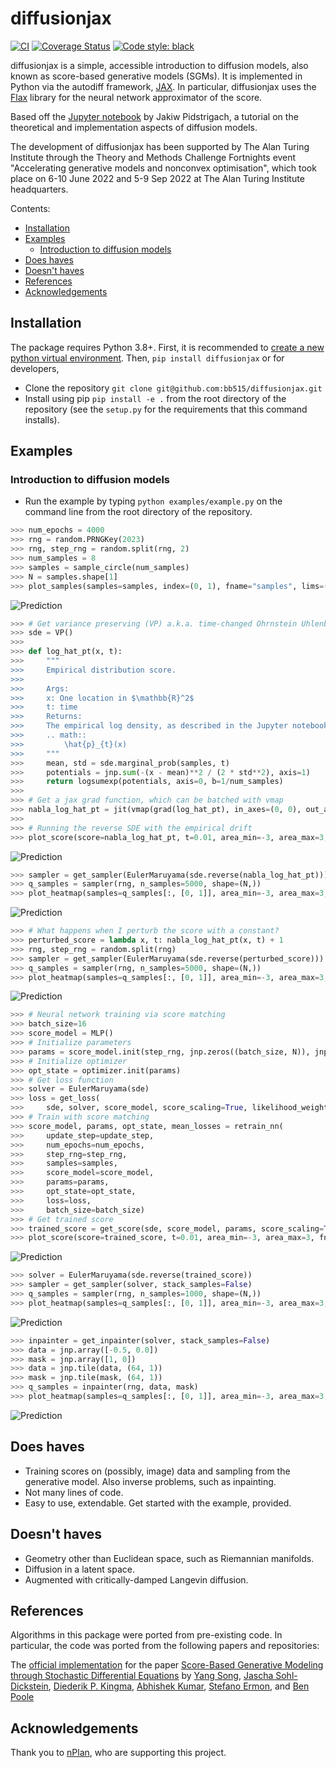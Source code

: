 diffusionjax
============
[![CI](https://github.com/bb515/diffusionjax/actions/workflows/CI.yml/badge.svg)](https://github.com/bb515/diffusionjax/actions/workflows/CI.yml)
[![Coverage Status](https://coveralls.io/repos/github/bb515/diffusionjax/badge.svg?branch=master)](https://coveralls.io/github/bb515/diffusionjax?branch=master)
[![Code style: black](https://img.shields.io/badge/code%20style-black-000000.svg)](https://github.com/psf/black)

diffusionjax is a simple, accessible introduction to diffusion models, also known as score-based generative models (SGMs). It is implemented in Python via the autodiff framework, [JAX](https://github.com/google/jax). In particular, diffusionjax uses the [Flax](https://github.com/google/flax) library for the neural network approximator of the score.

Based off the [Jupyter notebook](https://jakiw.com/sgm_intro) by Jakiw Pidstrigach, a tutorial on the theoretical and implementation aspects of diffusion models.

The development of diffusionjax has been supported by The Alan Turing Institute through the Theory and Methods Challenge Fortnights event "Accelerating generative models and nonconvex optimisation", which took place on 6-10 June 2022 and 5-9 Sep 2022 at The Alan Turing Institute headquarters.

Contents:

- [Installation](#installation)
- [Examples](#examples)
    - [Introduction to diffusion models](#introduction-to-diffusion-models)
- [Does haves](#does-haves)
- [Doesn't haves](#doesn't-haves)
- [References](#references)
- [Acknowledgements](#acknowledgements)

## Installation
The package requires Python 3.8+. First, it is recommended to [create a new python virtual environment](https://conda.io/projects/conda/en/latest/user-guide/tasks/manage-environments.html#creating-an-environment-with-commands). Then, `pip install diffusionjax` or for developers,
- Clone the repository `git clone git@github.com:bb515/diffusionjax.git`
- Install using pip `pip install -e .` from the root directory of the repository (see the `setup.py` for the requirements that this command installs).

## Examples

### Introduction to diffusion models
- Run the example by typing `python examples/example.py` on the command line from the root directory of the repository.
```python
>>> num_epochs = 4000
>>> rng = random.PRNGKey(2023)
>>> rng, step_rng = random.split(rng, 2)
>>> num_samples = 8
>>> samples = sample_circle(num_samples)
>>> N = samples.shape[1]
>>> plot_samples(samples=samples, index=(0, 1), fname="samples", lims=((-3, 3), (-3, 3)))
```
![Prediction](readme_samples.png)
```python
>>> # Get variance preserving (VP) a.k.a. time-changed Ohrnstein Uhlenbeck (OU) sde model
>>> sde = VP()
>>>
>>> def log_hat_pt(x, t):
>>>     """
>>>     Empirical distribution score.
>>>
>>>     Args:
>>>     x: One location in $\mathbb{R}^2$
>>>     t: time
>>>     Returns:
>>>     The empirical log density, as described in the Jupyter notebook
>>>     .. math::
>>>         \hat{p}_{t}(x)
>>>     """
>>>     mean, std = sde.marginal_prob(samples, t)
>>>     potentials = jnp.sum(-(x - mean)**2 / (2 * std**2), axis=1)
>>>     return logsumexp(potentials, axis=0, b=1/num_samples)
>>>
>>> # Get a jax grad function, which can be batched with vmap
>>> nabla_log_hat_pt = jit(vmap(grad(log_hat_pt), in_axes=(0, 0), out_axes=(0)))
>>>
>>> # Running the reverse SDE with the empirical drift
>>> plot_score(score=nabla_log_hat_pt, t=0.01, area_min=-3, area_max=3, fname="empirical score")
```
![Prediction](readme_empirical_score.png)
```python
>>> sampler = get_sampler(EulerMaruyama(sde.reverse(nabla_log_hat_pt)))
>>> q_samples = sampler(rng, n_samples=5000, shape=(N,))
>>> plot_heatmap(samples=q_samples[:, [0, 1]], area_min=-3, area_max=3, fname="heatmap empirical score")
```
![Prediction](readme_heatmap_empirical_score.png)
```python
>>> # What happens when I perturb the score with a constant?
>>> perturbed_score = lambda x, t: nabla_log_hat_pt(x, t) + 1
>>> rng, step_rng = random.split(rng)
>>> sampler = get_sampler(EulerMaruyama(sde.reverse(perturbed_score)))
>>> q_samples = sampler(rng, n_samples=5000, shape=(N,))
>>> plot_heatmap(samples=q_samples[:, [0, 1]], area_min=-3, area_max=3, fname="heatmap bounded perturbation")
```
![Prediction](readme_heatmap_bounded_perturbation.png)
```python
>>> # Neural network training via score matching
>>> batch_size=16
>>> score_model = MLP()
>>> # Initialize parameters
>>> params = score_model.init(step_rng, jnp.zeros((batch_size, N)), jnp.ones((batch_size,)))
>>> # Initialize optimizer
>>> opt_state = optimizer.init(params)
>>> # Get loss function
>>> solver = EulerMaruyama(sde)
>>> loss = get_loss(
>>>     sde, solver, score_model, score_scaling=True, likelihood_weighting=False)
>>> # Train with score matching
>>> score_model, params, opt_state, mean_losses = retrain_nn(
>>>     update_step=update_step,
>>>     num_epochs=num_epochs,
>>>     step_rng=step_rng,
>>>     samples=samples,
>>>     score_model=score_model,
>>>     params=params,
>>>     opt_state=opt_state,
>>>     loss=loss,
>>>     batch_size=batch_size)
>>> # Get trained score
>>> trained_score = get_score(sde, score_model, params, score_scaling=True)
>>> plot_score(score=trained_score, t=0.01, area_min=-3, area_max=3, fname="trained score")
```
![Prediction](readme_trained_score.png)
```python
>>> solver = EulerMaruyama(sde.reverse(trained_score))
>>> sampler = get_sampler(solver, stack_samples=False)
>>> q_samples = sampler(rng, n_samples=1000, shape=(N,))
>>> plot_heatmap(samples=q_samples[:, [0, 1]], area_min=-3, area_max=3, fname="heatmap trained score")
```
![Prediction](readme_heatmap_trained_score.png)
```python
>>> inpainter = get_inpainter(solver, stack_samples=False)
>>> data = jnp.array([-0.5, 0.0])
>>> mask = jnp.array([1, 0])
>>> data = jnp.tile(data, (64, 1))
>>> mask = jnp.tile(mask, (64, 1))
>>> q_samples = inpainter(rng, data, mask)
>>> plot_heatmap(samples=q_samples[:, [0, 1]], area_min=-3, area_max=3, fname="heatmap inpainted")
```
![Prediction](readme_heatmap_inpainted.png)

## Does haves
- Training scores on (possibly, image) data and sampling from the generative model. Also inverse problems, such as inpainting.
- Not many lines of code.
- Easy to use, extendable. Get started with the example, provided.

## Doesn't haves
- Geometry other than Euclidean space, such as Riemannian manifolds.
- Diffusion in a latent space.
- Augmented with critically-damped Langevin diffusion.

## References
Algorithms in this package were ported from pre-existing code. In particular, the code was ported from the following papers and repositories:

The [official implementation](https://github.com/yang-song/score_sde) for the paper [Score-Based Generative Modeling through Stochastic Differential Equations](https://openreview.net/forum?id=PxTIG12RRHS) by [Yang Song](https://yang-song.github.io), [Jascha Sohl-Dickstein](http://www.sohldickstein.com/), [Diederik P. Kingma](http://dpkingma.com/), [Abhishek Kumar](http://users.umiacs.umd.edu/~abhishek/), [Stefano Ermon](https://cs.stanford.edu/~ermon/), and [Ben Poole](https://cs.stanford.edu/~poole/)

## Acknowledgements
Thank you to [nPlan](https://www.nplan.io/), who are supporting this project.


